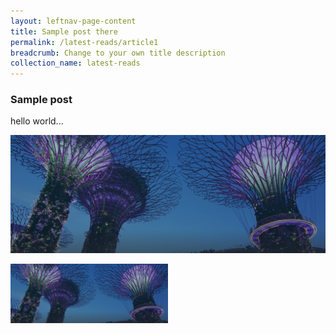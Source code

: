 ```yaml
---
layout: leftnav-page-content
title: Sample post there
permalink: /latest-reads/article1
breadcrumb: Change to your own title description
collection_name: latest-reads
---
```


### Sample post

hello world...

![sample image here when file doesnt load](/images/hero-banner.png)



<img src="/images/hero-banner.png" alt="sample image here when file doesnt load" style="width:50%;" />
